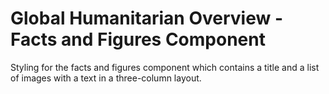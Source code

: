 Global Humanitarian Overview - Facts and Figures Component
==========================================================

Styling for the facts and figures component which contains a title and a
list of images with a text in a three-column layout.
